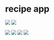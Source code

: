 # recipe app
![](assets/images/flutter_01.png)
![](images/flutter_02.png)

![](assets/images/flutter_03.png)
![](assets/images/flutter_04.png)
![](assets/images/flutter_05.png)
![](assets/images/flutter_06.png)



